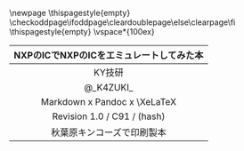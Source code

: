\newpage
\thispagestyle{empty}
\checkoddpage\ifoddpage\cleardoublepage\else\clearpage\fi
\thispagestyle{empty}
\vspace*{100ex}

| NXPのICでNXPのICをエミュレートしてみた本 |
|:----------------------------------------:|
|                  KY技研                  |
|               @\_K4ZUKI\_                |
|       Markdown x Pandoc x \XeLaTeX       |
|       Revision 1.0 / C91 / (hash)        |
|        秋葉原キンコーズで印刷製本        |

